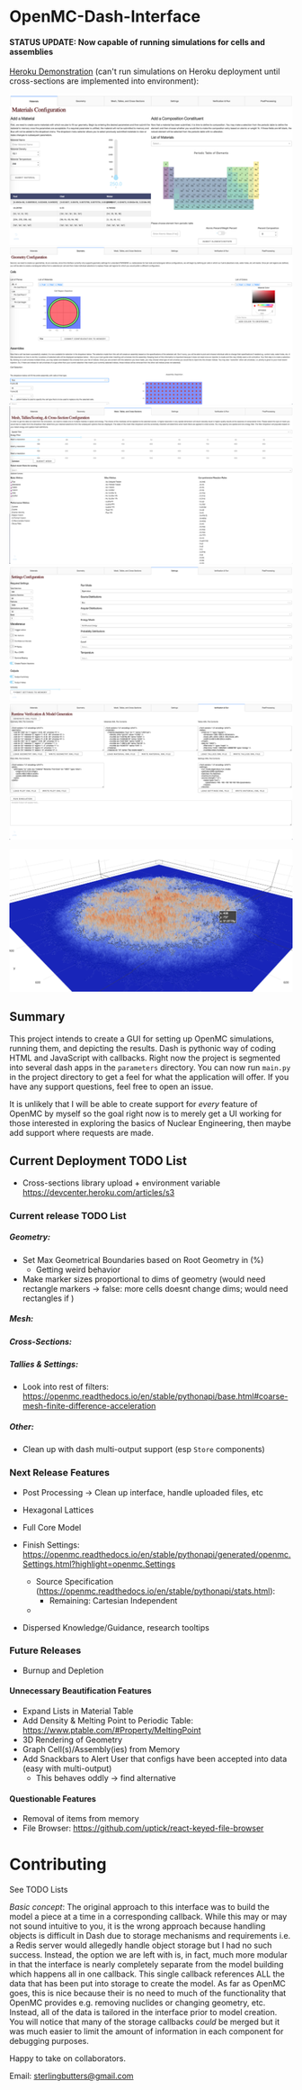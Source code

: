 # OpenMC-Dash-Interface
#### STATUS UPDATE: Now capable of running simulations for cells and assemblies

[Heroku Demonstration](https://openmc-dash-interface.herokuapp.com/parameters/material) 
(can't run simulations on Heroku deployment until cross-sections are implemented into environment):


![alt text](examples/material_demo_page.png)
![alt text](examples/geometry_demo_page.png)
![alt text](examples/mesh_demo_page.png)
![alt text](examples/settings_demo_page.png)
![alt text](examples/runtime_demo_page.png)

![alt text](examples/Score.png)

## Summary
This project intends to create a GUI for setting up OpenMC simulations, running them, and depicting the results. 
Dash is pythonic way of coding HTML and JavaScript with callbacks. Right now the project is segmented into several dash apps in 
the `parameters` directory. You can now run `main.py` in the project directory to get a feel for what the application will
offer. If you have any support questions, feel free to open an issue.

It is unlikely that I will be able to create support for *every* feature of OpenMC by myself so the goal right now is to 
merely get a UI working for those interested in exploring the basics of Nuclear Engineering, then maybe add support where requests 
are made. 

## Current Deployment TODO List
- Cross-sections library upload + environment variable
https://devcenter.heroku.com/articles/s3

### Current release TODO List
##### Geometry:
- Set Max Geometrical Boundaries based on Root Geometry in (%)
    - Getting weird behavior
- Make marker sizes proportional to dims of geometry (would need rectangle markers -> false: more cells doesnt change dims; would need rectangles if )
##### Mesh:
##### Cross-Sections:
##### Tallies & Settings:
- Look into rest of filters: https://openmc.readthedocs.io/en/stable/pythonapi/base.html#coarse-mesh-finite-difference-acceleration
##### Other:
- Clean up with dash multi-output support (esp `Store` components)

### Next Release Features
- Post Processing -> Clean up interface, handle uploaded files, etc
- Hexagonal Lattices
- Full Core Model 
    
- Finish Settings: https://openmc.readthedocs.io/en/stable/pythonapi/generated/openmc.Settings.html?highlight=openmc.Settings
    - Source Specification (https://openmc.readthedocs.io/en/stable/pythonapi/stats.html): 
        - Remaining: Cartesian Independent
    - 
    
    
- Dispersed Knowledge/Guidance, research tooltips

### Future Releases
- Burnup and Depletion

#### Unnecessary Beautification Features
- Expand Lists in Material Table
- Add Density & Melting Point to Periodic Table: https://www.ptable.com/#Property/MeltingPoint
- 3D Rendering of Geometry
- Graph Cell(s)/Assembly(ies) from Memory
- Add Snackbars to Alert User that configs have been accepted into data (easy with multi-output)
    - This behaves oddly -> find alternative

#### Questionable Features
- Removal of items from memory
- File Browser: https://github.com/uptick/react-keyed-file-browser

# Contributing
See TODO Lists

*Basic concept*:
The original approach to this interface was to build the model a piece at a time in a corresponding callback.
While this may or may not sound intuitive to you, it is the wrong approach because handling objects is difficult
in Dash due to storage mechanisms and requirements i.e. a Redis server would allegedly handle object storage but 
I had no such success. Instead, the option we are left with is, in fact, much more modular in that the interface 
is nearly completely separate from the model building which happens all in one callback. This single callback 
references ALL the data that has been put into storage to create the model. As far as OpenMC goes, this is nice 
because their is no need to much of the functionality that OpenMC provides e.g. removing nuclides or changing 
geometry, etc. Instead, all of the data is tailored in the interface prior to model creation. You will notice 
that many of the storage callbacks *could* be merged but it was much easier to limit the amount of information in 
each component for debugging purposes. 

Happy to take on collaborators.

Email: sterlingbutters@gmail.com
